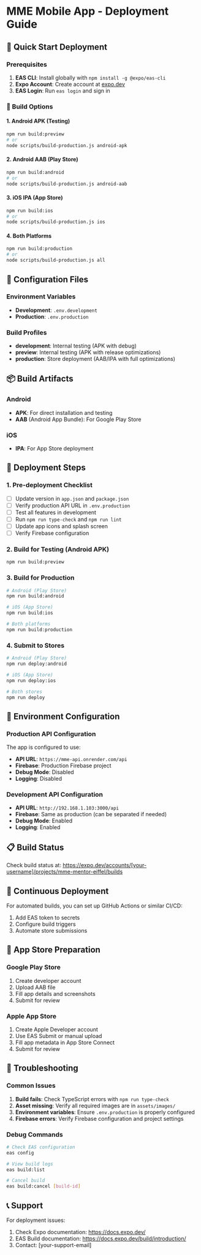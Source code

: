 # MME Mobile App - Deployment Guide

## 🚀 Quick Start Deployment

### Prerequisites
1. **EAS CLI**: Install globally with `npm install -g @expo/eas-cli`
2. **Expo Account**: Create account at [expo.dev](https://expo.dev)
3. **EAS Login**: Run `eas login` and sign in

### 📱 Build Options

#### 1. Android APK (Testing)
```bash
npm run build:preview
# or
node scripts/build-production.js android-apk
```

#### 2. Android AAB (Play Store)
```bash
npm run build:android
# or
node scripts/build-production.js android-aab
```

#### 3. iOS IPA (App Store)
```bash
npm run build:ios
# or
node scripts/build-production.js ios
```

#### 4. Both Platforms
```bash
npm run build:production
# or
node scripts/build-production.js all
```

## 🔧 Configuration Files

### Environment Variables
- **Development**: `.env.development`
- **Production**: `.env.production`

### Build Profiles
- **development**: Internal testing (APK with debug)
- **preview**: Internal testing (APK with release optimizations)
- **production**: Store deployment (AAB/IPA with full optimizations)

## 📦 Build Artifacts

### Android
- **APK**: For direct installation and testing
- **AAB** (Android App Bundle): For Google Play Store

### iOS
- **IPA**: For App Store deployment

## 🚀 Deployment Steps

### 1. Pre-deployment Checklist
- [ ] Update version in `app.json` and `package.json`
- [ ] Verify production API URL in `.env.production`
- [ ] Test all features in development
- [ ] Run `npm run type-check` and `npm run lint`
- [ ] Update app icons and splash screen
- [ ] Verify Firebase configuration

### 2. Build for Testing (Android APK)
```bash
npm run build:preview
```

### 3. Build for Production
```bash
# Android (Play Store)
npm run build:android

# iOS (App Store)
npm run build:ios

# Both platforms
npm run build:production
```

### 4. Submit to Stores
```bash
# Android (Play Store)
npm run deploy:android

# iOS (App Store)
npm run deploy:ios

# Both stores
npm run deploy
```

## 🔐 Environment Configuration

### Production API Configuration
The app is configured to use:
- **API URL**: `https://mme-api.onrender.com/api`
- **Firebase**: Production Firebase project
- **Debug Mode**: Disabled
- **Logging**: Disabled

### Development API Configuration
- **API URL**: `http://192.168.1.103:3000/api`
- **Firebase**: Same as production (can be separated if needed)
- **Debug Mode**: Enabled
- **Logging**: Enabled

## 📋 Build Status

Check build status at: https://expo.dev/accounts/[your-username]/projects/mme-mentor-eiffel/builds

## 🔄 Continuous Deployment

For automated builds, you can set up GitHub Actions or similar CI/CD:

1. Add EAS token to secrets
2. Configure build triggers
3. Automate store submissions

## 📱 App Store Preparation

### Google Play Store
1. Create developer account
2. Upload AAB file
3. Fill app details and screenshots
4. Submit for review

### Apple App Store
1. Create Apple Developer account
2. Use EAS Submit or manual upload
3. Fill app metadata in App Store Connect
4. Submit for review

## 🐛 Troubleshooting

### Common Issues
1. **Build fails**: Check TypeScript errors with `npm run type-check`
2. **Asset missing**: Verify all required images are in `assets/images/`
3. **Environment variables**: Ensure `.env.production` is properly configured
4. **Firebase errors**: Verify Firebase configuration and project settings

### Debug Commands
```bash
# Check EAS configuration
eas config

# View build logs
eas build:list

# Cancel build
eas build:cancel [build-id]
```

## 📞 Support

For deployment issues:
1. Check Expo documentation: https://docs.expo.dev/
2. EAS Build documentation: https://docs.expo.dev/build/introduction/
3. Contact: [your-support-email]
